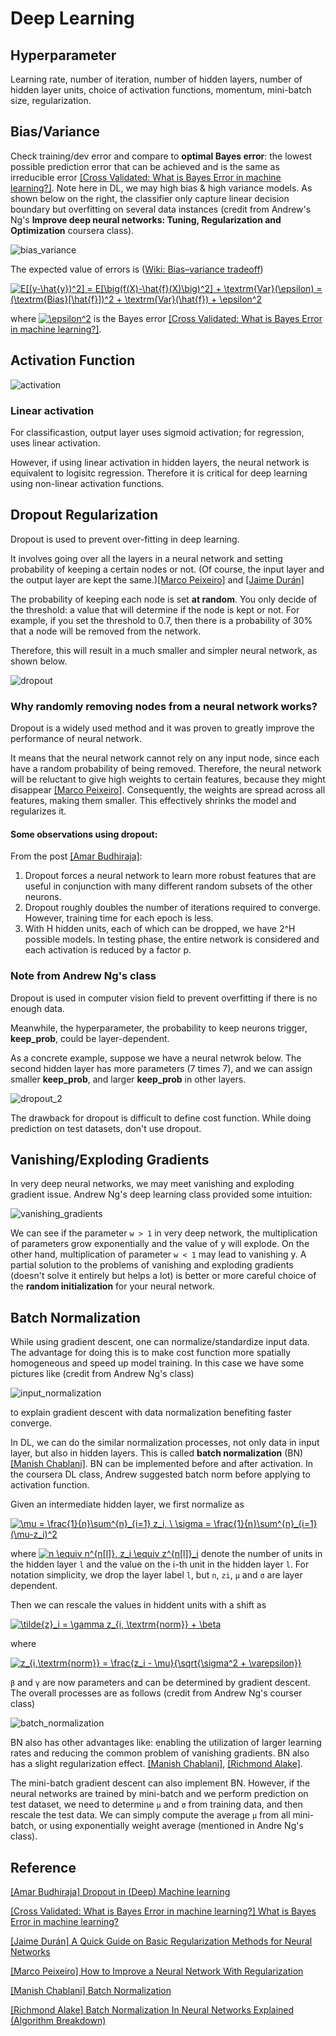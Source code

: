 # Deep Learning

## Hyperparameter

Learning rate, number of iteration, number of hidden layers, number of hidden layer units, choice of activation functions, momentum, mini-batch size, regularization.



## Bias/Variance

Check training/dev error and compare to **optimal Bayes error**: the lowest possible prediction error that can be achieved and is the same as irreducible error [[Cross Validated: What is Bayes Error in machine learning?]][What is Bayes Error in machine learning?]. Note here in DL, we may high bias & high variance models. As shown below on the right, the classifier only capture linear decision boundary but overfitting on several data instances (credit from Andrew's Ng's **Improve deep neural networks: Tuning, Regularization and Optimization** coursera class).

![bias_variance](images/bias_variance.png)

The expected value of errors is ([Wiki: Bias–variance tradeoff](https://en.wikipedia.org/wiki/Bias%E2%80%93variance_tradeoff))

<a href="https://www.codecogs.com/eqnedit.php?latex=E[(y-\hat{y})^2]&space;=&space;E[\big(f(X)-\hat{f}(X)\big)^2]&space;&plus;&space;\textrm{Var}(\epsilon)&space;=&space;(\textrm{Bias}[\hat{f}])^2&space;&plus;&space;\textrm{Var}(\hat{f})&space;&plus;&space;\epsilon^2" target="_blank"><img src="https://latex.codecogs.com/gif.latex?E[(y-\hat{y})^2]&space;=&space;E[\big(f(X)-\hat{f}(X)\big)^2]&space;&plus;&space;\textrm{Var}(\epsilon)&space;=&space;(\textrm{Bias}[\hat{f}])^2&space;&plus;&space;\textrm{Var}(\hat{f})&space;&plus;&space;\epsilon^2" title="E[(y-\hat{y})^2] = E[\big(f(X)-\hat{f}(X)\big)^2] + \textrm{Var}(\epsilon) = (\textrm{Bias}[\hat{f}])^2 + \textrm{Var}(\hat{f}) + \epsilon^2" /></a>

where <a href="https://www.codecogs.com/eqnedit.php?latex=\epsilon^2" target="_blank"><img src="https://latex.codecogs.com/gif.latex?\epsilon^2" title="\epsilon^2" /></a> is the Bayes error [[Cross Validated: What is Bayes Error in machine learning?]][What is Bayes Error in machine learning?].


## Activation Function

![activation](images/activation.png)

### Linear activation

For classificastion, output layer uses sigmoid activation; for regression, uses linear activation.

However, if using linear activation in hidden layers, the neural network is equivalent to logisitc regression. Therefore it is critical for deep learning using non-linear activation functions.


## Dropout Regularization

Dropout is used to prevent over-fitting in deep learning.

It involves going over all the layers in a neural network and setting probability of keeping a certain nodes or not. (Of course, the input layer and the output layer are kept the same.)[[Marco Peixeiro]][How to Improve a Neural Network With Regularization] and [[Jaime Durán]][A Quick Guide on Basic Regularization Methods for Neural Networks]

The probability of keeping each node is set **at random**. You only decide of the threshold: a value that will determine if the node is kept or not. For example, if you set the threshold to 0.7, then there is a probability of 30% that a node will be removed from the network.

Therefore, this will result in a much smaller and simpler neural network, as shown below.

![dropout](images/dropout.png)

### Why randomly removing nodes from a neural network works?

Dropout is a widely used method and it was proven to greatly improve the performance of neural network.

It means that the neural network cannot rely on any input node, since each have a random probability of being removed. Therefore, the neural network will be reluctant to give high weights to certain features, because they might disappear [[Marco Peixeiro]][How to Improve a Neural Network With Regularization].
Consequently, the weights are spread across all features, making them smaller. This effectively shrinks the model and regularizes it.

#### Some observations using dropout:

From the post [[Amar Budhiraja]][Dropout in (Deep) Machine learning]:

1. Dropout forces a neural network to learn more robust features that are useful in conjunction with many different random subsets of the other neurons.
2. Dropout roughly doubles the number of iterations required to converge. However, training time for each epoch is less.
3. With H hidden units, each of which can be dropped, we have 2^H possible models. In testing phase, the entire network is considered and each activation is reduced by a factor p.

### Note from Andrew Ng's class

Dropout is used in computer vision field to prevent overfitting if there is no enough data. 

Meanwhile, the hyperparameter, the probability to keep neurons trigger, **keep_prob**, could be layer-dependent. 

As a concrete example, suppose we have a neural netwrok below. The second hidden layer has more parameters (7 times 7), and we can assign smaller **keep_prob**, and larger **keep_prob** in other layers. 

![dropout_2](images/dropout_2.png)

The drawback for dropout is difficult to define cost function. While doing prediction on test datasets, don't use dropout.


## Vanishing/Exploding Gradients

In very deep neural networks, we may meet vanishing and exploding gradient issue. Andrew Ng's deep learning class provided some intuition:

![vanishing_gradients](images/vanishing_gradient.png)

We can see if the parameter `w > 1` in very deep network, the multiplication of parameters grow exponentially and the value of y will explode. On the other hand, multiplication of parameter `w < 1` may lead to vanishing y. A partial solution to the problems of vanishing and exploding gradients (doesn't solve it entirely but helps a lot) is better or more careful choice of the **random initialization** for your neural network. 



## Batch Normalization

While using gradient descent, one can normalize/standardize input data. The advantage for doing this is to make cost function more spatially homogeneous and speed up model training. In this case we have some pictures like (credit from Andrew Ng's class)

![input_normalization](images/input_norm.png)

to explain gradient descent with data normalization benefiting faster converge. 

In DL, we can do the similar normalization processes, not only data in input layer, but also in hidden layers. This is called **batch normalization** (BN) [[Manish Chablani]][Batch Normalization]. BN can be implemented before and after activation. In the coursera DL class, Andrew suggested batch norm before applying to activation function.

Given an intermediate hidden layer, we first normalize as 

<a href="https://www.codecogs.com/eqnedit.php?latex=\mu&space;=&space;\frac{1}{n}\sum^{n}_{i=1}&space;z_i,&space;\&space;\sigma&space;=&space;\frac{1}{n}\sum^{n}_{i=1}(\mu-z_i)^2" target="_blank"><img src="https://latex.codecogs.com/gif.latex?\mu&space;=&space;\frac{1}{n}\sum^{n}_{i=1}&space;z_i,&space;\&space;\sigma&space;=&space;\frac{1}{n}\sum^{n}_{i=1}(\mu-z_i)^2" title="\mu = \frac{1}{n}\sum^{n}_{i=1} z_i, \ \sigma = \frac{1}{n}\sum^{n}_{i=1}(\mu-z_i)^2" /></a>

where <a href="https://www.codecogs.com/eqnedit.php?latex=n&space;\equiv&space;n^{n[l]},&space;z_i&space;\equiv&space;z^{n[l]}_i" target="_blank"><img src="https://latex.codecogs.com/gif.latex?n&space;\equiv&space;n^{n[l]},&space;z_i&space;\equiv&space;z^{n[l]}_i" title="n \equiv n^{n[l]}, z_i \equiv z^{n[l]}_i" /></a> denote the number of units in the hidden layer `l` and the value on the i-th unit in the hidden layer `l`. For notation simplicity, we drop the layer label `l`, but `n`, `zi`, `μ` and `σ` are layer dependent.

Then we can rescale the values in hiddent units with a shift as

<a href="https://www.codecogs.com/eqnedit.php?latex=\tilde{z}_i&space;=&space;\gamma&space;z_{i,&space;\textrm{norm}}&space;&plus;&space;\beta" target="_blank"><img src="https://latex.codecogs.com/gif.latex?\tilde{z}_i&space;=&space;\gamma&space;z_{i,&space;\textrm{norm}}&space;&plus;&space;\beta" title="\tilde{z}_i = \gamma z_{i, \textrm{norm}} + \beta" /></a>  

where

<a href="https://www.codecogs.com/eqnedit.php?latex=z_{i,\textrm{norm}}&space;=&space;\frac{z_i&space;-&space;\mu}{\sqrt{\sigma^2&space;&plus;&space;\varepsilon}}" target="_blank"><img src="https://latex.codecogs.com/gif.latex?z_{i,\textrm{norm}}&space;=&space;\frac{z_i&space;-&space;\mu}{\sqrt{\sigma^2&space;&plus;&space;\varepsilon}}" title="z_{i,\textrm{norm}} = \frac{z_i - \mu}{\sqrt{\sigma^2 + \varepsilon}}" /></a>

`β` and `γ` are now parameters and can be determined by gradient descent. The overall processes are as follows (credit from Andrew Ng's courser class)

![batch_normalization](images/batch_norm.png)

BN also has other advantages like: enabling the utilization of larger learning rates and reducing the common problem of vanishing gradients. BN also has a slight regularization effect. [[Manish Chablani]][Batch Normalization], [[Richmond Alake]][Batch Normalization In Neural Networks Explained (Algorithm Breakdown)].

The mini-batch gradient descent can also implement BN. However, if the neural networks are trained by mini-batch and we perform prediction on test dataset, we need to determine `μ` and `σ` from training data, and then rescale the test data. We can simply compute the average `μ` from all mini-batch, or using exponentially weight average (mentioned in Andre Ng's class).











## Reference

[Dropout in (Deep) Machine learning]: https://medium.com/@amarbudhiraja/https-medium-com-amarbudhiraja-learning-less-to-learn-better-dropout-in-deep-machine-learning-74334da4bfc5
[[Amar Budhiraja] Dropout in (Deep) Machine learning](https://medium.com/@amarbudhiraja/https-medium-com-amarbudhiraja-learning-less-to-learn-better-dropout-in-deep-machine-learning-74334da4bfc5)


[What is Bayes Error in machine learning?]: https://stats.stackexchange.com/questions/302900/what-is-bayes-error-in-machine-learning
[[Cross Validated: What is Bayes Error in machine learning?] What is Bayes Error in machine learning?](https://stats.stackexchange.com/questions/302900/what-is-bayes-error-in-machine-learning)


[A Quick Guide on Basic Regularization Methods for Neural Networks]: https://medium.com/yottabytes/a-quick-guide-on-basic-regularization-methods-for-neural-networks-e10feb101328
[[Jaime Durán] A Quick Guide on Basic Regularization Methods for Neural Networks](https://medium.com/yottabytes/a-quick-guide-on-basic-regularization-methods-for-neural-networks-e10feb101328)



[How to Improve a Neural Network With Regularization]: https://towardsdatascience.com/how-to-improve-a-neural-network-with-regularization-8a18ecda9fe3
[[Marco Peixeiro] How to Improve a Neural Network With Regularization](https://towardsdatascience.com/how-to-improve-a-neural-network-with-regularization-8a18ecda9fe3)


[Batch Normalization]: https://towardsdatascience.com/batch-normalization-8a2e585775c9
[[Manish Chablani] Batch Normalization](https://towardsdatascience.com/batch-normalization-8a2e585775c9)


[Batch Normalization In Neural Networks Explained (Algorithm Breakdown)]: https://towardsdatascience.com/batch-normalization-explained-algorithm-breakdown-23d2794511c
[[Richmond Alake] Batch Normalization In Neural Networks Explained (Algorithm Breakdown)](https://towardsdatascience.com/batch-normalization-explained-algorithm-breakdown-23d2794511c)
